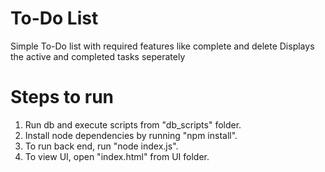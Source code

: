# To-Do List

Simple To-Do list with required features like complete and delete
Displays the active and completed tasks seperately 


# Steps to run
1. Run db and execute scripts from "db_scripts" folder.
2. Install node dependencies by running "npm install".
3. To run back end, run "node index.js".
4. To view UI, open "index.html" from UI folder.
